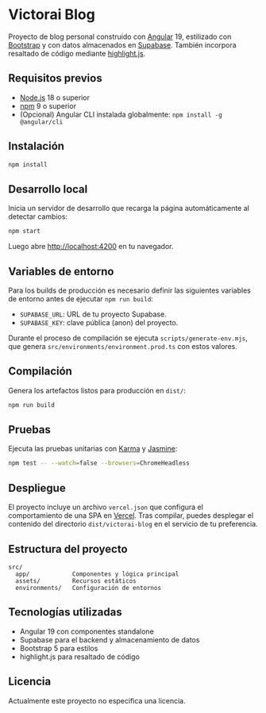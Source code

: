 # Victorai Blog

Proyecto de blog personal construido con [Angular](https://angular.io/) 19, estilizado con [Bootstrap](https://getbootstrap.com/) y con datos almacenados en [Supabase](https://supabase.com/). También incorpora resaltado de código mediante [highlight.js](https://highlightjs.org/).

## Requisitos previos
- [Node.js](https://nodejs.org/) 18 o superior
- [npm](https://www.npmjs.com/) 9 o superior
- (Opcional) Angular CLI instalada globalmente: `npm install -g @angular/cli`

## Instalación
```bash
npm install
```

## Desarrollo local
Inicia un servidor de desarrollo que recarga la página automáticamente al detectar cambios:
```bash
npm start
```
Luego abre [http://localhost:4200](http://localhost:4200) en tu navegador.

## Variables de entorno
Para los builds de producción es necesario definir las siguientes variables de entorno antes de ejecutar `npm run build`:

- `SUPABASE_URL`: URL de tu proyecto Supabase.
- `SUPABASE_KEY`: clave pública (anon) del proyecto.

Durante el proceso de compilación se ejecuta `scripts/generate-env.mjs`, que genera `src/environments/environment.prod.ts` con estos valores.

## Compilación
Genera los artefactos listos para producción en `dist/`:
```bash
npm run build
```

## Pruebas
Ejecuta las pruebas unitarias con [Karma](https://karma-runner.github.io) y [Jasmine](https://jasmine.github.io/):
```bash
npm test -- --watch=false --browsers=ChromeHeadless
```

## Despliegue
El proyecto incluye un archivo `vercel.json` que configura el comportamiento de una SPA en [Vercel](https://vercel.com/). Tras compilar, puedes desplegar el contenido del directorio `dist/victorai-blog` en el servicio de tu preferencia.

## Estructura del proyecto
```
src/
  app/            Componentes y lógica principal
  assets/         Recursos estáticos
  environments/   Configuración de entornos
```

## Tecnologías utilizadas
- Angular 19 con componentes standalone
- Supabase para el backend y almacenamiento de datos
- Bootstrap 5 para estilos
- highlight.js para resaltado de código

## Licencia
Actualmente este proyecto no especifica una licencia.